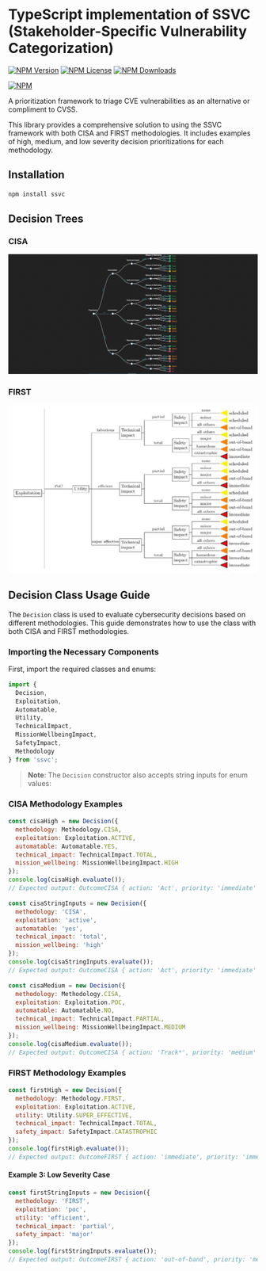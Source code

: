 # TypeScript implementation of SSVC (Stakeholder-Specific Vulnerability Categorization)

[![NPM Version](https://img.shields.io/npm/v/ssvc?style=flat)](https://www.npmjs.com/package/ssvc)
[![NPM License](https://img.shields.io/npm/l/ssvc?style=flat)](https://github.com/trivialsec/typescript-ssvc/blob/master/LICENSE)
[![NPM Downloads](https://img.shields.io/npm/dt/ssvc.svg?style=flat)](https://www.npmjs.com/package/ssvc)

[![NPM](https://nodei.co/npm/ssvc.png?downloads=true)](https://www.npmjs.com/package/ssvc)

A prioritization framework to triage CVE vulnerabilities as an alternative or compliment to CVSS.

This library provides a comprehensive solution to using the SSVC framework with both CISA and FIRST methodologies. It includes examples of high, medium, and low severity decision prioritizations for each methodology.

## Installation

```sh
npm install ssvc
```

## Decision Trees

### CISA

![CISA](.assets/SSVC_CISA.png)

### FIRST

![FIRST](.assets/SSVC_PSIRT.png)

## Decision Class Usage Guide

The `Decision` class is used to evaluate cybersecurity decisions based on different methodologies. This guide demonstrates how to use the class with both CISA and FIRST methodologies.

### Importing the Necessary Components

First, import the required classes and enums:

```javascript
import { 
  Decision, 
  Exploitation, 
  Automatable, 
  Utility,
  TechnicalImpact, 
  MissionWellbeingImpact,
  SafetyImpact, 
  Methodology 
} from 'ssvc';
```

> **Note**: The `Decision` constructor also accepts string inputs for enum values:

### CISA Methodology Examples

```javascript
const cisaHigh = new Decision({
  methodology: Methodology.CISA,
  exploitation: Exploitation.ACTIVE,
  automatable: Automatable.YES,
  technical_impact: TechnicalImpact.TOTAL,
  mission_wellbeing: MissionWellbeingImpact.HIGH
});
console.log(cisaHigh.evaluate());
// Expected output: OutcomeCISA { action: 'Act', priority: 'immediate' }
```

```javascript
const cisaStringInputs = new Decision({
  methodology: 'CISA',
  exploitation: 'active',
  automatable: 'yes',
  technical_impact: 'total',
  mission_wellbeing: 'high'
});
console.log(cisaStringInputs.evaluate());
// Expected output: OutcomeCISA { action: 'Act', priority: 'immediate' }
```

```javascript
const cisaMedium = new Decision({
  methodology: Methodology.CISA,
  exploitation: Exploitation.POC,
  automatable: Automatable.NO,
  technical_impact: TechnicalImpact.PARTIAL,
  mission_wellbeing: MissionWellbeingImpact.MEDIUM
});
console.log(cisaMedium.evaluate());
// Expected output: OutcomeCISA { action: 'Track*', priority: 'medium' }
```

### FIRST Methodology Examples

```javascript
const firstHigh = new Decision({
  methodology: Methodology.FIRST,
  exploitation: Exploitation.ACTIVE,
  utility: Utility.SUPER_EFFECTIVE,
  technical_impact: TechnicalImpact.TOTAL,
  safety_impact: SafetyImpact.CATASTROPHIC
});
console.log(firstHigh.evaluate());
// Expected output: OutcomeFIRST { action: 'immediate', priority: 'immediate' }
```

#### Example 3: Low Severity Case

```javascript
const firstStringInputs = new Decision({
  methodology: 'FIRST',
  exploitation: 'poc',
  utility: 'efficient',
  technical_impact: 'partial',
  safety_impact: 'major'
});
console.log(firstStringInputs.evaluate());
// Expected output: OutcomeFIRST { action: 'out-of-band', priority: 'medium' }
```
